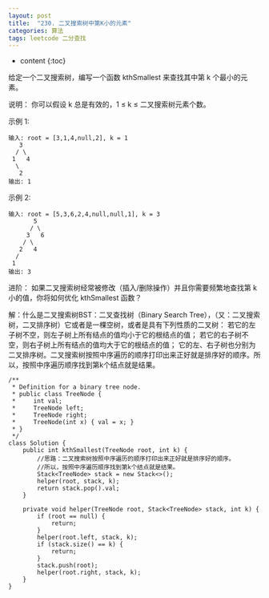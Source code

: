 ```yaml
---
layout: post
title:  "230. 二叉搜索树中第K小的元素"
categories: 算法
tags: leetcode 二分查找
---
```


* content
{:toc}

<!--more-->

给定一个二叉搜索树，编写一个函数 kthSmallest 来查找其中第 k 个最小的元素。

说明：
你可以假设 k 总是有效的，1 ≤ k ≤ 二叉搜索树元素个数。

示例 1:

```
输入: root = [3,1,4,null,2], k = 1
   3
  / \
 1   4
  \
   2
输出: 1
```

示例 2:

```
输入: root = [5,3,6,2,4,null,null,1], k = 3
       5
      / \
     3   6
    / \
   2   4
  /
 1
输出: 3
```

进阶：
如果二叉搜索树经常被修改（插入/删除操作）并且你需要频繁地查找第 k 小的值，你将如何优化 kthSmallest 函数？

解：什么是二叉搜索树BST：二叉查找树（Binary Search Tree），（又：二叉搜索树，二叉排序树）它或者是一棵空树，或者是具有下列性质的二叉树： 若它的左子树不空，则左子树上所有结点的值均小于它的根结点的值； 若它的右子树不空，则右子树上所有结点的值均大于它的根结点的值； 它的左、右子树也分别为二叉排序树。二叉搜索树按照中序遍历的顺序打印出来正好就是排序好的顺序。所以，按照中序遍历顺序找到第k个结点就是结果。

```
/**
 * Definition for a binary tree node.
 * public class TreeNode {
 *     int val;
 *     TreeNode left;
 *     TreeNode right;
 *     TreeNode(int x) { val = x; }
 * }
 */
class Solution {
    public int kthSmallest(TreeNode root, int k) {
        //思路：二叉搜索树按照中序遍历的顺序打印出来正好就是排序好的顺序。
        //所以，按照中序遍历顺序找到第k个结点就是结果。
        Stack<TreeNode> stack = new Stack<>();
        helper(root, stack, k);
        return stack.pop().val;
    }

    private void helper(TreeNode root, Stack<TreeNode> stack, int k) {
        if (root == null) {
            return;
        }
        helper(root.left, stack, k);
        if (stack.size() == k) {
            return;
        }
        stack.push(root);
        helper(root.right, stack, k);
    }
}
```
